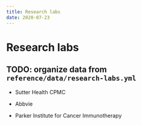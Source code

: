 ```yaml
---
title: Research labs
date: 2020-07-23
---
```


# Research labs

## TODO: organize data from `reference/data/research-labs.yml`
* Sutter Health CPMC
* Abbvie

* Parker Institute for Cancer Immunotherapy
